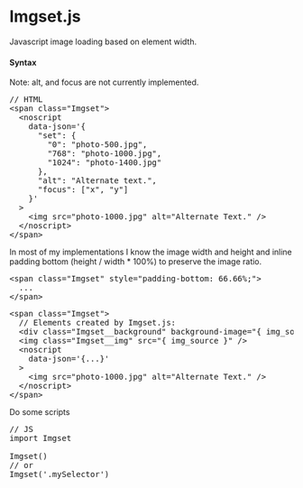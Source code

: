 # Imgset.js

Javascript image loading based on element width. 

#### Syntax

Note: alt, and focus are not currently implemented.

<pre>
// HTML
&lt;span class="Imgset"&gt;
  &lt;noscript 
    data-json='{
      "set": {
        "0": "photo-500.jpg",
        "768": "photo-1000.jpg",
        "1024": "photo-1400.jpg"
      },
      "alt": "Alternate text.",
      "focus": ["x", "y"]
    }'
  &gt;
    &lt;img src="photo-1000.jpg" alt="Alternate Text." /&gt;
  &lt;/noscript&gt;
&lt;/span&gt;
</pre>

In most of my implementations I know the image width and height and inline padding bottom (height / width \* 100%) to preserve the image ratio. 

<pre>
&lt;span class="Imgset" style="padding-bottom: 66.66%;"&gt;
  ...
&lt;/span&gt;
</pre>

<pre>
&lt;span class="Imgset"&gt;
  // Elements created by Imgset.js:
  &lt;div class="Imgset__background" background-image="{ img_source }" /&gt;
  &lt;img class="Imgset__img" src="{ img_source }" /&gt;
  &lt;noscript 
    data-json='{...}'
  &gt;
    &lt;img src="photo-1000.jpg" alt="Alternate Text." /&gt;
  &lt;/noscript&gt;
&lt;/span&gt;
</pre>

Do some scripts

<pre>
// JS
import Imgset

Imgset()
// or
Imgset('.mySelector')
</pre>
